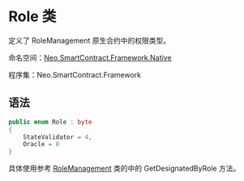# Role 类

定义了 RoleManagement 原生合约中的权限类型。

命名空间：[Neo.SmartContract.Framework.Native](../Neo.SmartContract.Framework.Native.md)

程序集：Neo.SmartContract.Framework

## 语法

```c#
public enum Role : byte
{
    StateValidator = 4,
    Oracle = 8
}
```

具体使用参考 [RoleManagement](RoleManagement.md) 类的中的 GetDesignatedByRole 方法。